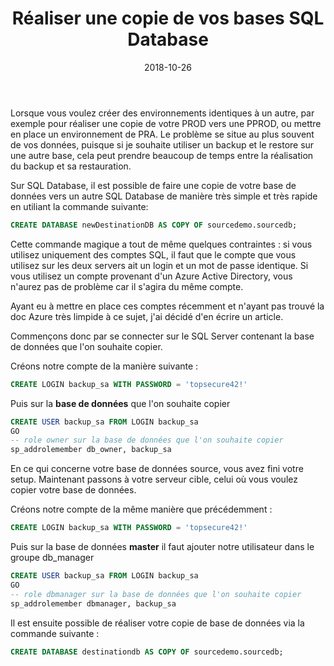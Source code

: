 ﻿---
layout: post
title: Réaliser une copie de vos bases SQL Database
date: 2018-10-26
categories: [ "Azure", "SQL Database" ]
---

Lorsque vous voulez créer des environnements identiques à un autre, par exemple pour réaliser une copie de votre PROD vers une PPROD, ou mettre en place un environnement de PRA. Le problème se situe au plus souvent de vos données, puisque si je souhaite utiliser un backup et le restore sur une autre base, cela peut prendre beaucoup de temps entre la réalisation du backup et sa restauration. 

Sur SQL Database, il est possible de faire une copie de votre base de données vers un autre SQL Database de manière très simple et très rapide en utiliant la commande suivante: 

```sql 
CREATE DATABASE newDestinationDB AS COPY OF sourcedemo.sourcedb;
```

Cette commande magique a tout de même quelques contraintes : si vous utilisez uniquement des comptes SQL, il faut que le compte que vous utilisez sur les deux servers ait un login et un mot de passe identique. 
Si vous utilisez un compte provenant d'un Azure Active Directory, vous n'aurez pas de problème car il s'agira du même compte. 

Ayant eu à mettre en place ces comptes récemment et n'ayant pas trouvé la doc Azure très limpide à ce sujet, j'ai décidé d'en écrire un article. 

Commençons donc par se connecter sur le SQL Server contenant la base de données que l'on souhaite copier. 

Créons notre compte de la manière suivante : 

```sql
CREATE LOGIN backup_sa WITH PASSWORD = 'topsecure42!'
```

Puis sur la **base de données** que l'on souhaite copier

```sql
CREATE USER backup_sa FROM LOGIN backup_sa
GO
-- role owner sur la base de données que l'on souhaite copier
sp_addrolemember db_owner, backup_sa
```

En ce qui concerne votre base de données source, vous avez fini votre setup. 
Maintenant passons à votre serveur cible, celui où vous voulez copier votre base de données. 

Créons notre compte de la même manière que précédemment : 

```sql
CREATE LOGIN backup_sa WITH PASSWORD = 'topsecure42!'
```

Puis sur la base de données **master** il faut ajouter notre utilisateur dans le groupe db_manager
```sql
CREATE USER backup_sa FROM LOGIN backup_sa
GO
-- role dbmanager sur la base de données que l'on souhaite copier
sp_addrolemember dbmanager, backup_sa
```

Il est ensuite possible de réaliser votre copie de base de données via la commande suivante : 

```sql
CREATE DATABASE destinationdb AS COPY OF sourcedemo.sourcedb;
```

